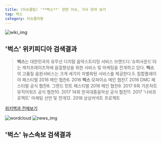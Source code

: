 ```yaml
---
title: (이슈클립) '**벅스**' 관련 이슈, 기사 모아 보기
tag: 벅스
category: 이슈클리핑
---
```

![wiki_img](https://user-images.githubusercontent.com/42597476/44503234-41136a80-a6d0-11e8-9071-6fc6418eafe4.png)
## **'**벅스**'** 위키피디아 검색결과
>**벅스**는 대한민국의 유무선 디지털 음악스트리밍 서비스 브랜드다.'슈퍼사운드'라는 캐치프레이즈하에 음질향상을 위한 서비스 및 마케팅을 전개하고 있다. **벅스**의 고품질 음원서비스는 크게 세가지 차별화된 서비스를 제공한다.5. 힙합플레이야 페스티벌 2016 메인 협찬6. 2016 **벅스** 모파이쇼 메인 협찬7. 2016 DMC 페스티벌 공식 협찬8. 그랜드 민트 페스티벌 2016 메인 협찬9. 2017 6회 가온차트 뮤직어워즈 공식 협찬10. 2017 14회 한국대중음악상 공식 협찬11. 2017 '나비프로젝트' 마케팅 선언 및 전개12. 2018 상상커넥트 프로젝트

<a href="https://ko.wikipedia.org/wiki/벅스" target="_blank">위키백과 전체보기</a>

![wordcloud](https://s3.ap-northeast-2.amazonaws.com/lyrics101-wordcloud/2018-10-03-1538562747.png)
![news_img](https://user-images.githubusercontent.com/42597476/44507050-1206f400-a6e4-11e8-8d98-7ffbfebb353f.png)
## **'**벅스**'** 뉴스속보 검색결과

